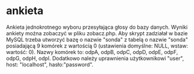 # ankieta
Ankieta jednokrotnego wyboru przesyłająca głosy do bazy danych. Wyniki ankiety można zobaczyć w pliku zobacz.php.
Aby skrypt zadziałał w bazie MySQL trzeba utworzyć bazę o nazwie "sonda" z tabelą o nazwie "sonda" posiadającą 9 komórek z wartością 0 (ustawienia domyślne: NULL, wstaw: wartość: 0).
Nazwy komórek to: odpA, odpB, odpC, odpD, odpE, odpF, odpG, odpH, odpI.
Dodatkowo należy uprawnienia użytkownikowi "user", host: "localhost", hasło:"password".
